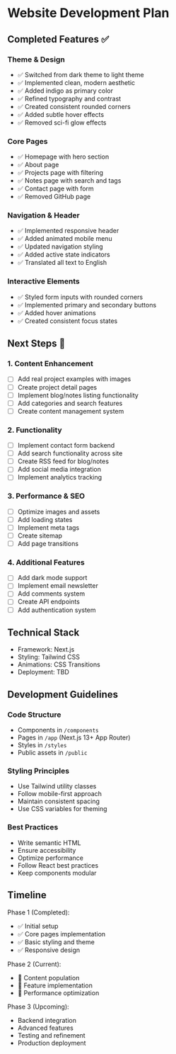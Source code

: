 # Website Development Plan

## Completed Features ✅

### Theme & Design
- ✅ Switched from dark theme to light theme
- ✅ Implemented clean, modern aesthetic
- ✅ Added indigo as primary color
- ✅ Refined typography and contrast
- ✅ Created consistent rounded corners
- ✅ Added subtle hover effects
- ✅ Removed sci-fi glow effects

### Core Pages
- ✅ Homepage with hero section
- ✅ About page
- ✅ Projects page with filtering
- ✅ Notes page with search and tags
- ✅ Contact page with form
- ✅ Removed GitHub page

### Navigation & Header
- ✅ Implemented responsive header
- ✅ Added animated mobile menu
- ✅ Updated navigation styling
- ✅ Added active state indicators
- ✅ Translated all text to English

### Interactive Elements
- ✅ Styled form inputs with rounded corners
- ✅ Implemented primary and secondary buttons
- ✅ Added hover animations
- ✅ Created consistent focus states

## Next Steps 🎯

### 1. Content Enhancement
- [ ] Add real project examples with images
- [ ] Create project detail pages
- [ ] Implement blog/notes listing functionality
- [ ] Add categories and search features
- [ ] Create content management system

### 2. Functionality
- [ ] Implement contact form backend
- [ ] Add search functionality across site
- [ ] Create RSS feed for blog/notes
- [ ] Add social media integration
- [ ] Implement analytics tracking

### 3. Performance & SEO
- [ ] Optimize images and assets
- [ ] Add loading states
- [ ] Implement meta tags
- [ ] Create sitemap
- [ ] Add page transitions

### 4. Additional Features
- [ ] Add dark mode support
- [ ] Implement email newsletter
- [ ] Add comments system
- [ ] Create API endpoints
- [ ] Add authentication system

## Technical Stack

- Framework: Next.js
- Styling: Tailwind CSS
- Animations: CSS Transitions
- Deployment: TBD

## Development Guidelines

### Code Structure
- Components in `/components`
- Pages in `/app` (Next.js 13+ App Router)
- Styles in `/styles`
- Public assets in `/public`

### Styling Principles
- Use Tailwind utility classes
- Follow mobile-first approach
- Maintain consistent spacing
- Use CSS variables for theming

### Best Practices
- Write semantic HTML
- Ensure accessibility
- Optimize performance
- Follow React best practices
- Keep components modular

## Timeline

Phase 1 (Completed):
- ✅ Initial setup
- ✅ Core pages implementation
- ✅ Basic styling and theme
- ✅ Responsive design

Phase 2 (Current):
- 🔄 Content population
- 🔄 Feature implementation
- 🔄 Performance optimization

Phase 3 (Upcoming):
- Backend integration
- Advanced features
- Testing and refinement
- Production deployment
